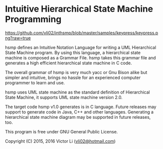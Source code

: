 # Intuitive Hierarchical State Machine Programming

https://github.com/vli02/inthsmp/blob/master/samples/keypress/keypress.png?raw=true

hsmp defines an Intuitive Notation Language for writing a UML Hierarchical State Machine program. By using this language, a hierarchical state machine is composed as a Grammar File. hsmp takes this grammar file and generates a high efficient hierarchical state machine in C code.

The overall grammar of hsmp is very much yacc or Gnu Bison alike but simpler and intuitive, brings no hassle for an experienced computer programmer to learn and use.

hsmp uses UML state machine as the standard definition of Hierarchical State Machine, it supports UML state machine version 2.0.

The target code hsmp v1.0 generates is in C language. Future releases may support to generate code in Java, C++ and other languages. Generating a hierarchical state machine diagram may be supported in future releases, too.

This program is free under GNU General Public License.

Copyright (C) 2015, 2016  Victor Li (vli02@hotmail.com)
